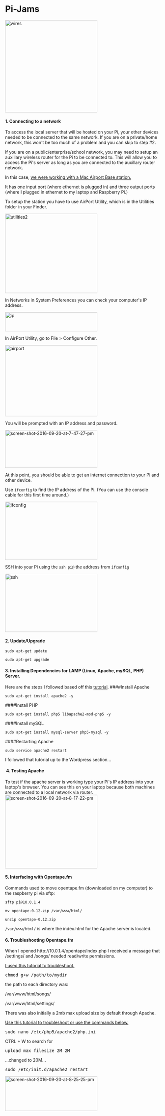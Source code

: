 # Pi-Jams

<img class="alignnone size-medium wp-image-166" src="http://c.visitsteve.com/sptc16/wp-content/uploads/sites/18/2016/09/WIRES-300x300.jpg" alt="wires" width="300" height="300" />

<h4>1. Connecting to a network</h4>
To access the local server that will be hosted on your Pi, your other devices needed to be connected to the same network. If you are on a private/home network, this won't be too much of a problem and you can skip to step #2.

If you are on a public/enterprise/school network, you may need to setup an auxillary wireless router for the Pi to be connected to. This will allow you to access the Pi's server as long as you are connected to the auxillary router network.

In this case, [ we were working with a Mac Airport Base station.](https://www.amazon.com/Apple-AirPort-Express-Station-MC414LL/dp/B008ALA2RC)

It has one input port (where ethernet is plugged in) and three output ports (where I plugged in ethernet to my laptop and Raspberry Pi.)

To setup the station you have to use AirPort Utility, which is in the Utilities folder in your Finder.

<img class="alignnone size-medium wp-image-168" src="http://c.visitsteve.com/sptc16/wp-content/uploads/sites/18/2016/09/UTILITIES2-300x258.png" alt="utilities2" width="300" height="258" />

In Networks in System Preferences you can check your computer's IP address.

<img class="alignnone size-medium wp-image-170" src="http://c.visitsteve.com/sptc16/wp-content/uploads/sites/18/2016/09/IP-300x62.png" alt="ip" width="300" height="62" />

In AirPort Utility, go to File &gt; Configure Other.

<img class="alignnone size-medium wp-image-169" src="http://c.visitsteve.com/sptc16/wp-content/uploads/sites/18/2016/09/AIRPORT-300x231.png" alt="airport" width="300" height="231" />

You will be prompted with an IP address and password.

<img class="alignnone size-medium wp-image-171" src="http://c.visitsteve.com/sptc16/wp-content/uploads/sites/18/2016/09/Screen-Shot-2016-09-20-at-7.47.27-PM-300x123.png" alt="screen-shot-2016-09-20-at-7-47-27-pm" width="300" height="123" />

At this point, you should be able to get an internet connection to your Pi and other device.


Use ```ifconfig``` to find the IP address of the Pi. (You can use the console cable for this first time around.)

<img class="alignnone size-medium wp-image-175" src="http://c.visitsteve.com/sptc16/wp-content/uploads/sites/18/2016/09/ifconfig-300x189.gif" alt="ifconfig" width="300" height="189" />

SSH into your Pi using the ```ssh pi@``` the address from ```ifconfig```

<img class="alignnone size-medium wp-image-176" src="http://c.visitsteve.com/sptc16/wp-content/uploads/sites/18/2016/09/ssh-1-300x189.gif" alt="ssh" width="300" height="189" />

<h4>2. Update/Upgrade</h4>

```sudo apt-get update```

```sudo apt-get upgrade```


<h4>3. Installing Dependencies for LAMP (Linux, Apache, mySQL, PHP) Server.</h4>

Here are the steps I followed based off this
<a href="https://www.raspberrypi.org/learning/lamp-web-server-with-wordpress/worksheet/">tutorial</a>.
####Install Apache
<pre class=" language-bash"><code class=" language-bash">sudo apt<span class="token operator">-</span>get install apache2 <span class="token operator">-</span>y</code></pre>
####Install PHP
<pre class=" language-bash"><code class=" language-bash">sudo apt<span class="token operator">-</span>get install php5 libapache2<span class="token operator">-</span>mod<span class="token operator">-</span>php5 <span class="token operator">-</span>y</code></pre>
####Install mySQL
<pre class=" language-bash"><code class=" language-bash">sudo apt<span class="token operator">-</span>get install mysql<span class="token operator">-</span>server php5<span class="token operator">-</span>mysql <span class="token operator">-</span>y</code></pre>
####Restarting Apache
<pre class=" language-bash"><code class=" language-bash">sudo service apache2 restart</code></pre>
I followed that tutorial up to the Wordpress section...
<h4> 4. Testing Apache</h4>
To test if the apache server is working type your Pi's IP address into your laptop's browser. You can see this on your laptop because both machines are connected to a local network via router.

<img class="alignnone size-medium wp-image-178" src="http://c.visitsteve.com/sptc16/wp-content/uploads/sites/18/2016/09/Screen-Shot-2016-09-20-at-8.17.22-PM-300x239.png" alt="screen-shot-2016-09-20-at-8-17-22-pm" width="300" height="239" />

<h4>5. Interfacing with Opentape.fm</h4>
Commands used to move opentape.fm (downloaded on my computer) to the raspberry pi via sftp:

```sftp pi@10.0.1.4```

```mv opentape-0.12.zip /var/www/html/```

```unzip opentape-0.12.zip```

```/var/www/html/``` is where the index.html for the Apache server is located.

<h4>6. Troubleshooting Opentape.fm</h4>
When I opened http://10.0.1.4/opentape/index.php I received a message that /settings/ and /songs/ needed read/write permissions.

<a href="https://www.g-loaded.eu/2008/12/09/making-a-directory-writable-by-the-webserver/">I used this tutorial to troubleshoot.</a>
<pre class="console">chmod g+w /path/to/mydir</pre>
the path to each directory was:

/var/www/html/songs/

/var/www/html/settings/

There was also initially a 2mb max upload size by default through Apache.

<a href="http://www.miscdebris.net/blog/2008/04/14/changing-the-php-file-upload-limit-in-ubuntu-linux/"> Use this tutorial to troubleshoot or use the commands below.</a>
<pre>sudo nano /etc/php5/apache2/php.ini</pre>
CTRL + W to search for
<pre>upload_max_filesize 2M 2M</pre>
...changed to 20M...
<pre>sudo /etc/init.d/apache2 restart
</pre>
<img class="alignnone size-medium wp-image-180" src="http://c.visitsteve.com/sptc16/wp-content/uploads/sites/18/2016/09/Screen-Shot-2016-09-20-at-8.25.25-PM-300x113.png" alt="screen-shot-2016-09-20-at-8-25-25-pm" width="300" height="113" />
